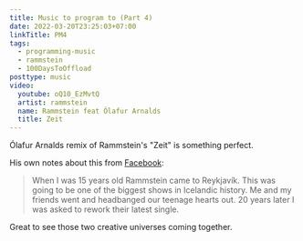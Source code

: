 ```yaml
---
title: Music to program to (Part 4)
date: 2022-03-20T23:25:03+07:00
linkTitle: PM4
tags:
  - programming-music
  - rammstein
  - 100DaysToOffload
posttype: music
video:
  youtube: oQ10_EzMvtQ
  artist: rammstein
  name: Rammstein feat Ólafur Arnalds
  title: Zeit
---
```


Ólafur Arnalds remix of Rammstein's "Zeit" is something perfect.

His own notes about this from [Facebook](https://www.facebook.com/olafurarnalds/posts/506424670842393):

> When I was 15 years old Rammstein came to Reykjavík. This was going to be one of the biggest shows in Icelandic history. Me and my friends went and headbanged our teenage hearts out. 20 years later I was asked to rework their latest single.

Great to see those two creative universes coming together.

